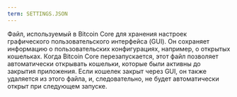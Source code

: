 ```yaml
---
term: SETTINGS.JSON
---
```


Файл, используемый в Bitcoin Core для хранения настроек графического пользовательского интерфейса (GUI). Он сохраняет информацию о пользовательских конфигурациях, например, о открытых кошельках. Когда Bitcoin Core перезапускается, этот файл позволяет автоматически открывать кошельки, которые были активны до закрытия приложения. Если кошелек закрыт через GUI, он также удаляется из этого файла, и, следовательно, не будет автоматически открыт при следующем запуске.